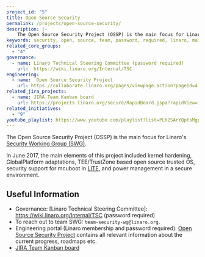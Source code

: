 ```yaml
---
project_id: "5"
title: Open Source Security
permalink: /projects/open-source-security/
description: |-
    The Open Source Security Project (OSSP) is the main focus for Linaro's Security Working Group (SWG).
keywords: security, open, source, team, password, required, linaro, main, information, project
related_core_groups:
  - "4"
governance:
  - name: Linaro Technical Steering Committee (password required)
    url:  https://wiki.linaro.org/Internal/TSC
engineering:
  - name:  Open Source Security Project
    url: https://collaborate.linaro.org/pages/viewpage.action?pageId=47843172
related_jira_projects:
  - name: JIRA Team Kanban board
    url: https://projects.linaro.org/secure/RapidBoard.jspa?rapidView=134
related_initiatives:
  - "9"
youtube_playlist: https://www.youtube.com/playlist?list=PLKZSArYQptsMgprdH2L0zJ4LWWsBKB2h4
---
```

The Open Source Security Project (OSSP) is the main focus for Linaro's [Security Working Group (SWG)](/engineering/core/security/).

In June 2017, the main elements of this project included kernel hardening, GlobalPlatform adaptations, TEE/TrustZone based open source trusted OS, security support for mcuboot in [LITE](/groups/lite/), and power management in a secure environment.

## Useful Information

- Governance: [Linaro Technical Steering Committee]: https://wiki.linaro.org/Internal/TSC (password required)
- To reach out to team SWG: `team-security-wg@linaro.org`.
- Engineering portal (Linaro membership and password required): [Open Source Security Project](https://collaborate.linaro.org/pages/viewpage.action?pageId=47843172) contains all relevant information about the current progress, roadmaps etc.
- [JIRA Team Kanban board](https://projects.linaro.org/secure/RapidBoard.jspa?rapidView=134)
